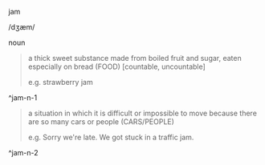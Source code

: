 jam

/dʒæm/

noun

> a thick sweet substance made from boiled fruit and sugar, eaten especially on bread (FOOD) [countable, uncountable]
> 
> e.g. strawberry jam

^jam-n-1

> a situation in which it is difficult or impossible to move because there are so many cars or people (CARS/PEOPLE)
> 
> e.g. Sorry we're late. We got stuck in a traffic jam.

^jam-n-2